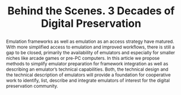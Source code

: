 ---
abstract: Emulation frameworks as well as emulation as an access strategy have matured.
  With more simplified access to emulation and improved workflows, there is still
  a gap to be closed, primarily the availability of emulators and especially for smaller
  niches like arcade games or pre-PC computers. In this article we propose methods
  to simplify emulator preparation for framework integration as well as describing
  an emulator’s technical capabilities. Both, the technical design and the technical
  description of emulators will provide a foundation for cooperative work to identify,
  list, describe and integrate emulators of interest for the digital preservation
  community.
creators:
- Sierman, Barbara
date: null
document_url: https://az659834.vo.msecnd.net/eventsairwesteuprod/production-inconference-public/e77734874a5843bbb114a8479c8214a0
grand_parent: iPRES
institutions:
- Digitalpreservation.nl
keywords:
- dp history<br />dp community
landing_page_url: null
language: eng
layout: publication
license: CC-BY 4.0 International
notes_url: null
parent: iPRES 2022
presentation_url: null
publication_type: unknown
size: null
source_name: iPRES
title: Behind the Scenes. 3 Decades of Digital Preservation
year: 2022
---